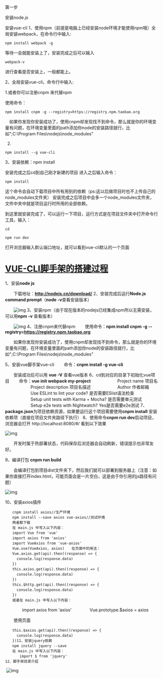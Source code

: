 第一步

安装node.js

安装vue-cli
1、使用npm（前提是电脑上已经安装node环境才能使用npm哦）全局安装webpack，在命令行中输入:

```
npm install webpack -g
```

等待一会就能安装上了，安装完成之后可以输入

```
webpack-v
```

 进行查看是否安装上，一般都能上。

2、全局安装vue-cli，命令行中输入:

1.或者你可以注册cnpm 来代替npm

使用命令：

```
npm install cnpm -g --registry=https://registry.npm.taobao.org
```

　如果你发现你安装成功了，使用cnpm却发现找不到命令，那么就是你的环境变量有问题，在环境变量里面的path添加你node的安装路径就行，比如";C:\Program Files\nodejs\node_modules"

2.

```
npm install --g vue-cli
```



3、安装依赖：npm install

安装完成之后cd到自己刚才新建的项目
进入之后输入命令：

```
npm install 
```

这个命令会自动下载项目中所有用到的依赖（ps:这以后做项目时也不上传自己的node_modules文件夹）
安装完成之后项目中会多一个node_modules文件夹，文件中夹中就是项目运行时所用的全部依赖。



到这里就安装完成了，可以运行一下项目，运行方式是在项目文件夹中打开命令行工具，输入：

```
cd 
```



```
npm run dev
```

 打开浏览器输入默认端口地址，就可以看到vue-cli默认的一个页面 



# [VUE-CLI脚手架的搭建过程](https://www.cnblogs.com/yshang/p/11238513.html)

1、安装**node js**

　　下载地址：**http://nodejs.cn/download/**
2、安装完成后运行**Node.js command prompt**（**node -v**查看安装版本）

　　![img](https://images2015.cnblogs.com/blog/220339/201706/220339-20170621234026429-885976360.jpg)
3、安装npm（由于现在版本的nodejs已经集成npm所以无需安装，可以用**npm -v** 查看版本）

　　![img](https://images2015.cnblogs.com/blog/220339/201706/220339-20170621234402585-682142364.jpg)
4、注册cnpm来代替npm
　　使用命令：**npm install cnpm -g --registry=https://registry.npm.taobao.org**

　　如果你发现你安装成功了，使用cnpm却发现找不到命令，那么就是你的环境变量有问题，在环境变量里面的path添加你node的安装路径就行，比如";C:\Program Files\nodejs\node_modules"

5、安装vue脚手架vue-cli
　　命令：**cnpm install -g vue-cli**

　　安装成功后可以用 **vue -V** 查看vue版本
6、cd到对应的目录下初始化vue项目
　　命令：**vue init webpack my-project**
　　　　　　Project name 项目名 
　　　　　　Project description 项目名描述 
　　　　　　Author 作者邮箱 
　　　　　　Use ESLint to lint your code? 是否需要ESlist语法检查 
　　　　　　Setup unit tests with Karma + Mocha? 是否需要单元测试 
　　　　　　Setup e2e tests with Nightwatch? Yes是否需要e2e测试 
7、**package.json**为项目依赖资源，如果要运行这个项目需要使用**cnpm install** 安装依赖项（直接在项目文件夹路径下执行）
8、使用命令**cnpm run dev**启动项目，浏览器会打开 http://localhost:8080/#/ 看到以下效果

   ![img](https://images2015.cnblogs.com/blog/220339/201706/220339-20170621233715491-793113074.jpg)

　　开发时属于热部署状态，代码保存后浏览器会自动刷新，错误提示也非常友好。

 

9、编译打包 **cnpm run build**

　　会编译打包到项目dist文件夹下，然后我们就可以部署到服务器上（注意：如果你直接打开index.html，可能页面会是一片空白，这是由于你引用的js路径有问题）

   ![img](https://images2015.cnblogs.com/blog/220339/201706/220339-20170622000252460-992686199.jpg)

10、安装axios插件　

```
　　cnpm install axios//生产环境
　　npm install --save axios vue-axios//测试环境
　　两者都下载
　　在 main.js 中写入以下内容：
　　import Vue from 'vue'
　　import axios from 'axios'
　　import VueAxios from 'vue-axios' 
　　Vue.use(VueAxios, axios)　　在页面中的用法：
　　Vue.axios.get(api).then((response) => {
  　　console.log(response.data)
　　})
　　this.axios.get(api).then((response) => {
  　　console.log(response.data)
　　}) 
　　this.$http.get(api).then((response) => {
  　　console.log(response.data)
　　})
　　或者在 main.js 中写入以下内容：
```

　　　　import axios from 'axios'
　　　　Vue.prototype.$axios = axios

　　使用页面

```
　　this.$axios.get(api).then((response) => {
  　　console.log(response.data)
　　})11、安装jquery依赖
　　npm install jquery --save
　　在 main.js 中写入以下内容：
　　　　import $ from 'jquery' 
12、脚手架目录介绍
```

​     ![img](https://img2018.cnblogs.com/blog/910770/201907/910770-20190724154820440-472142873.png)